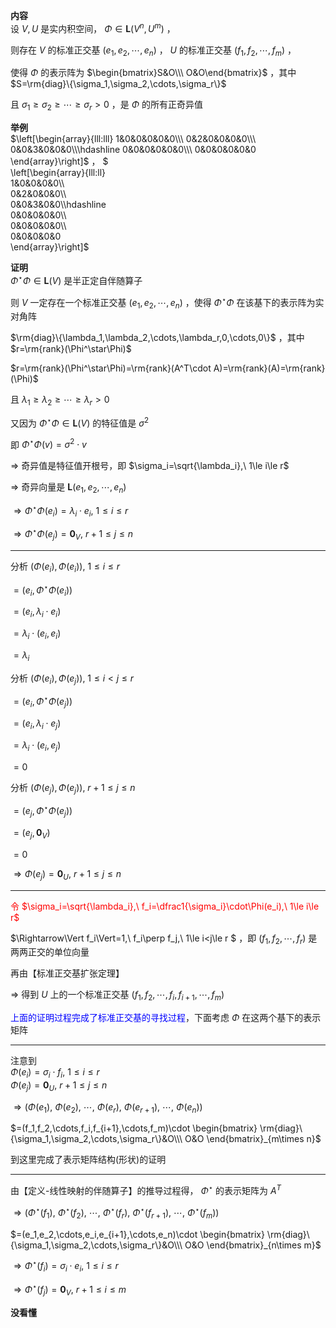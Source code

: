 **内容**    
设 $V,U$ 是实内积空间， $\Phi\in\mathbf{L}(V^n,U^m)$ ，    
    
则存在 $V$ 的标准正交基 $(e_1,e_2,\cdots,e_n)$ ， $U$ 的标准正交基 $(f_1,f_2,\cdots,f_m)$ ，    
    
使得 $\Phi$ 的表示阵为 $\begin{bmatrix}S&O\\\ O&O\end{bmatrix}$ ，其中 $S=\rm{diag}\{\sigma_1,\sigma_2,\cdots,\sigma_r\}$     
    
且 $\sigma_1\geq\sigma_2\geq\cdots\geq\sigma_r>0$ ，是 $\Phi$ 的所有正奇异值    
    
**举例**    
 $\left[\begin{array}{lll:lll}    
1&0&0&0&0&0\\\     
0&2&0&0&0&0\\\     
0&0&3&0&0&0\\\hdashline    
0&0&0&0&0&0\\\     
0&0&0&0&0&0    
\end{array}\right]$ ， $    
\left[\begin{array}{lll:ll}    
1&0&0&0&0\\\    
0&2&0&0&0\\\    
0&0&3&0&0\\\hdashline    
0&0&0&0&0\\\    
0&0&0&0&0\\\    
0&0&0&0&0    
\end{array}\right]$     
    
**证明**    
 $\Phi^\star\Phi\in\mathbf{L}(V)$ 是半正定自伴随算子    
    
则 $V$ 一定存在一个标准正交基 $(e_1,e_2,\cdots,e_n)$ ，使得 $\Phi^\star\Phi$ 在该基下的表示阵为实对角阵    
    
 $\rm{diag}\{\lambda_1,\lambda_2,\cdots,\lambda_r,0,\cdots,0\}$ ，其中 $r=\rm{rank}(\Phi^\star\Phi)$     
    
 $r=\rm{rank}(\Phi^\star\Phi)=\rm{rank}(A^T\cdot A)=\rm{rank}(A)=\rm{rank}(\Phi)$     
    
且 $\lambda_1\geq\lambda_2\geq\cdots\geq\lambda_r>0$     
    
又因为 $\Phi^\star\Phi\in\mathbf{L}(V)$ 的特征值是 $\sigma^2$     
    
即 $\Phi^\star\Phi(v)=\sigma^2\cdot v$     
    
 $\Rightarrow$ 奇异值是特征值开根号，即 $\sigma_i=\sqrt{\lambda_i},\ 1\le i\le r$     
    
 $\Rightarrow$ 奇异向量是 $\mathbf{L}(e_1,e_2,\cdots,e_n)$     
    
 $\Rightarrow\Phi^\star\Phi(e_i)=\lambda_i\cdot e_i,\ 1\le i\le r$     
    
 $\Rightarrow\Phi^\star\Phi(e_j)=\mathbf0_V,\ r+1\le j\le n$     
    
---    
    
分析  $(\Phi(e_i),\Phi(e_i)),\ 1\le i\le r$     
    
 $=(e_i,\Phi^\star\Phi(e_i))$     
    
 $=(e_i,\lambda_i\cdot e_i)$     
    
 $=\lambda_i\cdot(e_i,e_i)$     
    
 $=\lambda_i$     
    
分析  $(\Phi(e_i),\Phi(e_j)),\ 1\le i<j\le r$     
    
 $=(e_i,\Phi^\star\Phi(e_j))$     
    
 $=(e_i,\lambda_i\cdot e_j)$     
    
 $=\lambda_i\cdot(e_i,e_j)$     
    
 $=0$     
    
分析  $(\Phi(e_j),\Phi(e_j)),\ r+1\le j\le n$     
    
 $=(e_j,\Phi^\star\Phi(e_j))$     
    
 $=(e_j,\mathbf0_V)$     
    
 $=0$     
    
 $\Rightarrow\Phi(e_j)=\mathbf0_U,\ r+1\le j\le n$     
    
    
---    
    
<font color=red>令 $\sigma_i=\sqrt{\lambda_i},\ f_i=\dfrac1{\sigma_i}\cdot\Phi(e_i),\ 1\le i\le r$ </font>    
    
 $\Rightarrow\Vert f_i\Vert=1,\ f_i\perp f_j,\ 1\le i<j\le r $ ，即 $(f_1,f_2,\cdots,f_r)$ 是两两正交的单位向量    
    
再由【标准正交基扩张定理】    
    
 $\Rightarrow$ 得到 $U$ 上的一个标准正交基 $(f_1,f_2,\cdots,f_i,f_{i+1},\cdots,f_m)$     
    
<font color=blue>上面的证明过程完成了标准正交基的寻找过程</font>，下面考虑 $\Phi$ 在这两个基下的表示矩阵    
    
---    
    
注意到    
 $\Phi(e_i)=\sigma_i\cdot f_i,\ 1\le i\le r$     
 $\Phi(e_j)=\mathbf0_U,\ r+1\le j\le n$     
    
 $\Rightarrow(\Phi(e_1),\ \Phi(e_2),\ \cdots,\ \Phi(e_r),\ \Phi(e_{r+1}),\ \cdots,\ \Phi(e_n))$     
    
 $=(f_1,f_2,\cdots,f_i,f_{i+1},\cdots,f_m)\cdot    
\begin{bmatrix}    
\rm{diag}\{\sigma_1,\sigma_2,\cdots,\sigma_r\}&O\\\ O&O    
\end{bmatrix}_{m\times n}$     
    
到这里完成了表示矩阵结构(形状)的证明    
    
---    
    
由【定义-线性映射的伴随算子】的推导过程得， $\Phi^\star$ 的表示矩阵为 $A^T$     
    
 $\Rightarrow(\Phi^\star(f_1),\ \Phi^\star(f_2),\ \cdots,\ \Phi^\star(f_r),\ \Phi^\star(f_{r+1}),\ \cdots,\ \Phi^\star(f_m))$     
    
 $=(e_1,e_2,\cdots,e_i,e_{i+1},\cdots,e_n)\cdot    
\begin{bmatrix}    
\rm{diag}\{\sigma_1,\sigma_2,\cdots,\sigma_r\}&O\\\ O&O    
\end{bmatrix}_{n\times m}$     
    
 $\Rightarrow\Phi^\star(f_i)=\sigma_i\cdot e_i,\ 1\le i\le r$     
    
 $\Rightarrow\Phi^\star(f_j)=\mathbf0_V,\ r+1\le i\le m$     
    
**没看懂**    
